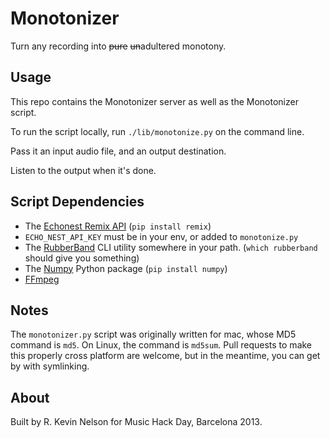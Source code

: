 Monotonizer
===========

Turn any recording into ~~pure~~ ~~un~~adultered monotony.

Usage
-----

This repo contains the Monotonizer server as well as the Monotonizer script.

To run the script locally, run `./lib/monotonize.py` on the command line.

Pass it an input audio file, and an output destination.

Listen to the output when it's done.

Script Dependencies
------------

* The [Echonest Remix API](http://echonest.github.io/remix/) (`pip install remix`)
* `ECHO_NEST_API_KEY` must be in your env, or added to `monotonize.py`
* The [RubberBand](http://www.breakfastquay.com/rubberband/) CLI utility somewhere in your path. (`which rubberband` should give you something)
* The [Numpy](http://www.numpy.org/) Python package (`pip install numpy`)
* [FFmpeg](http://www.ffmpeg.org/)

Notes
-----

The `monotonizer.py` script was originally written for mac, whose MD5 command is `md5`.  On Linux, the command is `md5sum`.
Pull requests to make this properly cross platform are welcome, but in the meantime, you can get by with symlinking.


About
-----

Built by R. Kevin Nelson for Music Hack Day, Barcelona 2013.
